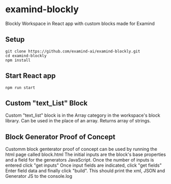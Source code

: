# examind-blockly

Blockly Workspace in React app with custom blocks made for Examind

## Setup
```
git clone https://github.com/examind-ai/examind-blockly.git
cd examind-blockly
npm install
```
## Start React app
```
npm run start
```
## Custom "text_List" Block

Custom "text_list" block is in the Array category in the workspace's block library.
Can be used in the place of an array.
Returns array of strings.

## Block Generator Proof of Concept

Customm block genterator proof of concept can be used  by running
the html page called block.html
The initial inputs are the block's base properties and a field for the generators JavaScript.
Once the number of inputs is entered click "get inputs"
Once input fields are indicated, click "get fields"
Enter field data and finally click "build".
This should print the xml, JSON and Generator JS to the console.log

